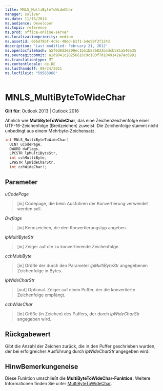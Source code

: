 ```yaml
---
title: MNLS_MultiByteToWideChar
manager: soliver
ms.date: 11/16/2014
ms.audience: Developer
ms.topic: reference
ms.prod: office-online-server
ms.localizationpriority: medium
ms.assetid: 065d78bf-4c9c-48dd-b1f1-b4e59f3f1243
description: 'Last modified: February 21, 2012'
ms.openlocfilehash: a5f0d0d3e209ec1bb1b87b822badcb581a540a35
ms.sourcegitcommit: a1d9041c20256616c9c183f7d1049142a7ac6991
ms.translationtype: MT
ms.contentlocale: de-DE
ms.lasthandoff: 09/24/2021
ms.locfileid: "59583968"
---
```

# <a name="mnls_multibytetowidechar"></a>MNLS_MultiByteToWideChar

  
  
**Gilt für**: Outlook 2013 | Outlook 2016 
  
Ähnlich wie **MultiByteToWideChar**, das eine Zeichenzeichenfolge einer UTF-16-Zeichenfolge (Breitzeichen) zuweist. Die Zeichenfolge stammt nicht unbedingt aus einem Mehrbyte-Zeichensatz.
  
```cpp
int MNLS_MultiByteToWideChar(
  UINT uCodePage,
  DWORD dwFlags,
  LPCSTR lpMultiByteStr,
  int cchMultiByte,
  LPWSTR lpWideCharStr,
  int cchWideChar);
```

## <a name="parameters"></a>Parameter

 _uCodePage_
  
> [in] Codepage, die beim Ausführen der Konvertierung verwendet werden soll.
    
 _Dwflags_
  
> [in] Kennzeichen, die den Konvertierungstyp angeben.
    
 _lpMultiByteStr_
  
> [in] Zeiger auf die zu konvertierende Zeichenfolge.
    
 _cchMultiByte_
  
> [in] Größe der durch den Parameter  _lpMultiByteStr_ angegebenen Zeichenfolge in Bytes. 
    
 _lpWideCharStr_
  
> [out] Optional. Zeiger auf einen Puffer, der die konvertierte Zeichenfolge empfängt.
    
 _cchWideChar_
  
> [in] Größe (in Zeichen) des Puffers, der durch  _lpWideCharStr_ angegeben wird.
    
## <a name="return-value"></a>Rückgabewert

Gibt die Anzahl der Zeichen zurück, die in den Puffer geschrieben wurden, der bei erfolgreicher Ausführung durch  _lpWideCharStr_ angegeben wird. 
  
## <a name="remarks"></a>HinwBemerkungeneise

Diese Funktion umschließt die **MultiByteToWideChar-Funktion.** Weitere Informationen finden Sie unter [MultiByteToWideChar](https://msdn.microsoft.com/library/dd319072%28VS.85%29.aspx).
  

